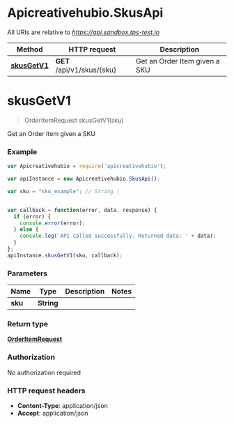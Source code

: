 # Apicreativehubio.SkusApi

All URIs are relative to *https://api.sandbox.tps-test.io*

Method | HTTP request | Description
------------- | ------------- | -------------
[**skusGetV1**](SkusApi.md#skusGetV1) | **GET** /api/v1/skus/{sku} | Get an Order Item given a SKU


<a name="skusGetV1"></a>
# **skusGetV1**
> OrderItemRequest skusGetV1(sku)

Get an Order Item given a SKU

### Example
```javascript
var Apicreativehubio = require('apicreativehubio');

var apiInstance = new Apicreativehubio.SkusApi();

var sku = "sku_example"; // String | 


var callback = function(error, data, response) {
  if (error) {
    console.error(error);
  } else {
    console.log('API called successfully. Returned data: ' + data);
  }
};
apiInstance.skusGetV1(sku, callback);
```

### Parameters

Name | Type | Description  | Notes
------------- | ------------- | ------------- | -------------
 **sku** | **String**|  | 

### Return type

[**OrderItemRequest**](OrderItemRequest.md)

### Authorization

No authorization required

### HTTP request headers

 - **Content-Type**: application/json
 - **Accept**: application/json

